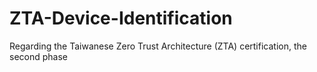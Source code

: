 # ZTA-Device-Identification
Regarding the Taiwanese Zero Trust Architecture (ZTA) certification, the second phase
